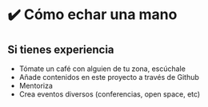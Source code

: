 # ✔️ Cómo echar una mano

## Si tienes experiencia

* Tómate un café con alguien de tu zona, escúchale
* Añade contenidos en este proyecto a través de Github
* Mentoriza
* Crea eventos diversos (conferencias, open space, etc)
